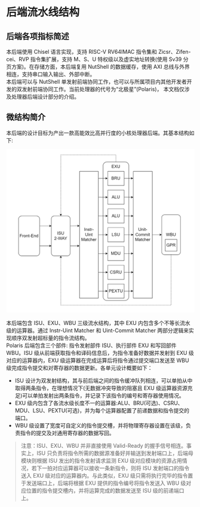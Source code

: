 # 后端流水线结构

## 后端各项指标简述 		
本后端使用 Chisel 语言实现，支持 RISC-V RV64IMAC 指令集和 Zicsr、Zifen- cei、RVP 指令集扩展，支持 M、S、U 特权级以及虚实地址转换(使用 Sv39 分 页方案)。在存储方面，本后端复用 NutShell 的数据缓存，使用 AXI 总线与外界相连，支持串口输入输出、外部中断。	<br />本后端可以与 NutShell 单发射前端协同工作，也可以与所属项目内其他开发者开发的双发射前端协同工作。当前处理器的代号为“北极星”(Polaris)， 本文档仅涉及处理器后端设计部分的介绍。 
## 微结构简介
本后端的设计目标为产出一款高能效比高并行度的小核处理器后端。其基本结构如下:

![image.png](https://github.com/CallWoa/OpenBPU2-doc/blob/master/image/pipeline.png?raw=true) 					

本后端包含 ISU、EXU、WBU 三级流水结构，其中 EXU 内包含多个不等长流水级的运算器。通过 Instr-Uint Matcher 和 Uint-Commit Matcher 两部分逻辑来实现顺序双发射超标量的指令流结构。<br />Polaris 后端包含三个部件: 指令发射部件 ISU、执行部件 EXU 和写回部件 WBU。ISU 级从前端获取指令和译码信息后，为指令准备好数据并发射到 EXU 级 对应的运算器内，EXU 级运算器在完成运算后将指令通过提交端口发送至 WBU 级完成指令提交和对寄存器的数据更新。各单元设计概要如下：

- ISU 设计为双发射结构，其与前后端之间的指令缓冲队列相连，可以单拍从中取得两条指令，在理想情况下(无数据冲突导致的阻塞且 EXU 级运算器资源充足)可以单拍发射出两条指令，并记录下该指令的编号和寄存器使用情况。 
- EXU 级内包含了各流水级长度不一的运算器:ALU、BRU(可选)、CSRU、MDU、LSU、PEXTU(可选)，并为每个运算器配置了前递数据和指令提交的端口。
- WBU 级设置了宽度可自定义的指令提交槽，并将物理寄存器设置在该级，负责指令的提交及对通用寄存器的数据写回。
> 注意：ISU、EXU、WBU 并非直接使用 Valid-Ready 的握手信号相连。事实上，ISU 只负责将指令所需的数据源准备好并输送到发射端口上，后端母模块则根据 ISU 发出的指令发射请求监测 EXU 级对应模块的资源占用情况，若下一拍对应运算器可以接收一条新指令，则将 ISU 发射端口的指令送入 EXU 级对应的运算器内。与此类似，EXU 级只需将执行完毕的指令置于发送端口上，后端将根据 EXU 提供的指令编号将指令发送入 WBU 级对应位置的指令提交槽内，并将运算完成的数据发送至 ISU 级的前递端口上。 
